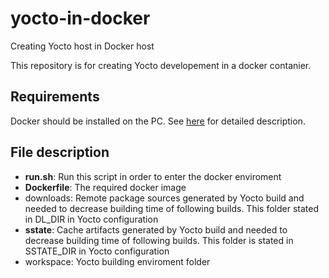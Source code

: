 # yocto-in-docker
Creating Yocto host in Docker host

This repository is for creating Yocto developement in a docker contanier.

## Requirements
Docker should be installed on the PC. See [here](https://docs.docker.com/docker-hub/) for detailed description.

## File description
* **run.sh**: Run this script in order to enter the docker enviroment
* **Dockerfile**: The required docker image
* downloads: Remote package sources generated by Yocto build and needed to decrease building time of following builds. This folder stated in DL_DIR in Yocto configuration
* **sstate**: Cache artifacts generated by Yocto build and needed to decrease building time of following builds. This folder is stated in SSTATE_DIR in Yocto configuration
* workspace: Yocto building enviroment folder

